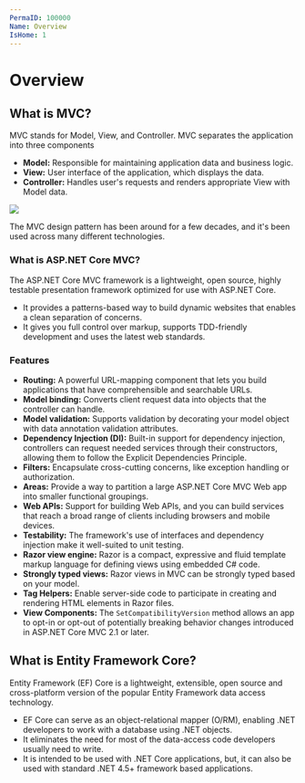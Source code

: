 ```yaml
---
PermaID: 100000
Name: Overview
IsHome: 1
---
```


# Overview

## What is MVC?

MVC stands for Model, View, and Controller. MVC separates the application into three components 

 - **Model:** Responsible for maintaining application data and business logic.
 - **View:** User interface of the application, which displays the data.
 - **Controller:** Handles user's requests and renders appropriate View with Model data.

<img src="https://raw.githubusercontent.com/zzzprojects/learn-orm/master/mvc-with-entity-framework-core/images/overview-1.png">

The MVC design pattern has been around for a few decades, and it's been used across many different technologies. 

### What is ASP.NET Core MVC?

The ASP.NET Core MVC framework is a lightweight, open source, highly testable presentation framework optimized for use with ASP.NET Core.

 - It provides a patterns-based way to build dynamic websites that enables a clean separation of concerns. 
 - It gives you full control over markup, supports TDD-friendly development and uses the latest web standards.

### Features

 - **Routing:** A powerful URL-mapping component that lets you build applications that have comprehensible and searchable URLs.
 - **Model binding:** Converts client request data into objects that the controller can handle. 
 - **Model validation:** Supports validation by decorating your model object with data annotation validation attributes. 
 - **Dependency Injection (DI):** Built-in support for dependency injection, controllers can request needed services through their constructors, allowing them to follow the Explicit Dependencies Principle.
 - **Filters:** Encapsulate cross-cutting concerns, like exception handling or authorization.
 - **Areas:** Provide a way to partition a large ASP.NET Core MVC Web app into smaller functional groupings.
 - **Web APIs:** Support for building Web APIs, and you can build services that reach a broad range of clients including browsers and mobile devices.
 - **Testability:** The framework's use of interfaces and dependency injection make it well-suited to unit testing.
 - **Razor view engine:** Razor is a compact, expressive and fluid template markup language for defining views using embedded C# code.
 - **Strongly typed views:** Razor views in MVC can be strongly typed based on your model.
 - **Tag Helpers:** Enable server-side code to participate in creating and rendering HTML elements in Razor files. 
 - **View Components:** The `SetCompatibilityVersion` method allows an app to opt-in or opt-out of potentially breaking behavior changes introduced in ASP.NET Core MVC 2.1 or later.

## What is Entity Framework Core?

Entity Framework (EF) Core is a lightweight, extensible, open source and cross-platform version of the popular Entity Framework data access technology.

 - EF Core can serve as an object-relational mapper (O/RM), enabling .NET developers to work with a database using .NET objects. 
 - It eliminates the need for most of the data-access code developers usually need to write.
 - It is intended to be used with .NET Core applications, but, it can also be used with standard .NET 4.5+ framework based applications.